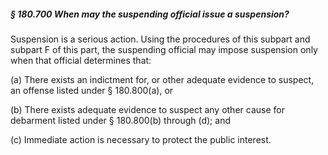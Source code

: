 ##### § 180.700 When may the suspending official issue a suspension? #####

Suspension is a serious action. Using the procedures of this subpart and subpart F of this part, the suspending official may impose suspension only when that official determines that:

(a) There exists an indictment for, or other adequate evidence to suspect, an offense listed under § 180.800(a), or

(b) There exists adequate evidence to suspect any other cause for debarment listed under § 180.800(b) through (d); and

(c) Immediate action is necessary to protect the public interest.